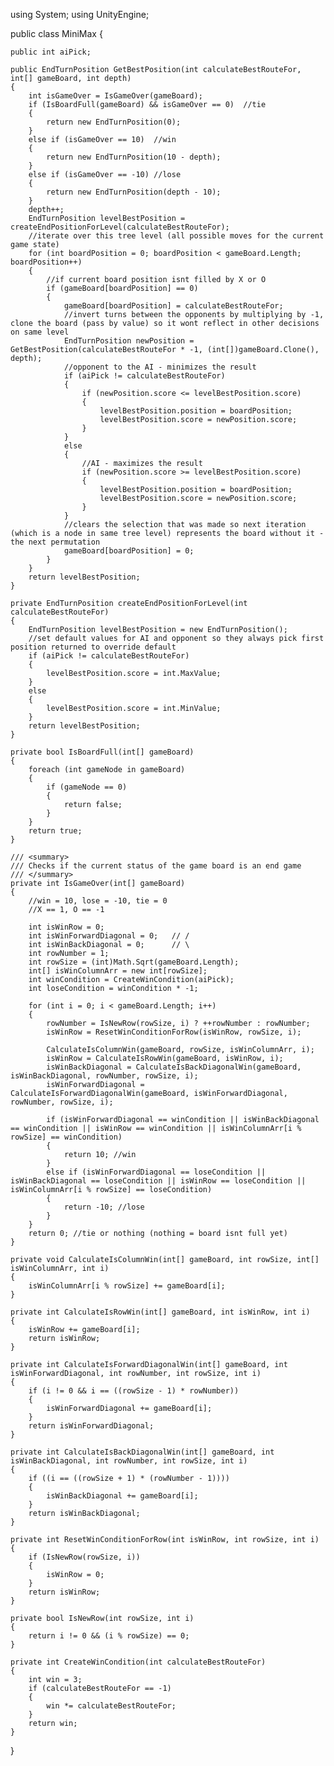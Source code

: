 using System; 
using UnityEngine;

public class MiniMax
{

    public int aiPick;
    
    public EndTurnPosition GetBestPosition(int calculateBestRouteFor, int[] gameBoard, int depth)
    {
        int isGameOver = IsGameOver(gameBoard);
        if (IsBoardFull(gameBoard) && isGameOver == 0)  //tie
        {
            return new EndTurnPosition(0);
        }
        else if (isGameOver == 10)  //win
        {
            return new EndTurnPosition(10 - depth);
        }
        else if (isGameOver == -10) //lose
        {
            return new EndTurnPosition(depth - 10);
        }
        depth++;
        EndTurnPosition levelBestPosition = createEndPositionForLevel(calculateBestRouteFor);
        //iterate over this tree level (all possible moves for the current game state)
        for (int boardPosition = 0; boardPosition < gameBoard.Length; boardPosition++)
        {
            //if current board position isnt filled by X or O
            if (gameBoard[boardPosition] == 0)
            {
                gameBoard[boardPosition] = calculateBestRouteFor;
                //invert turns between the opponents by multiplying by -1, clone the board (pass by value) so it wont reflect in other decisions on same level
                EndTurnPosition newPosition = GetBestPosition(calculateBestRouteFor * -1, (int[])gameBoard.Clone(), depth);
                //opponent to the AI - minimizes the result
                if (aiPick != calculateBestRouteFor)
                {
                    if (newPosition.score <= levelBestPosition.score)
                    {
                        levelBestPosition.position = boardPosition;
                        levelBestPosition.score = newPosition.score;
                    }
                }
                else
                {
                    //AI - maximizes the result
                    if (newPosition.score >= levelBestPosition.score)
                    {
                        levelBestPosition.position = boardPosition;
                        levelBestPosition.score = newPosition.score;
                    }
                }
                //clears the selection that was made so next iteration (which is a node in same tree level) represents the board without it - the next permutation
                gameBoard[boardPosition] = 0;
            }
        }
        return levelBestPosition;
    }

    private EndTurnPosition createEndPositionForLevel(int calculateBestRouteFor)
    {
        EndTurnPosition levelBestPosition = new EndTurnPosition();
        //set default values for AI and opponent so they always pick first position returned to override default
        if (aiPick != calculateBestRouteFor)
        {
            levelBestPosition.score = int.MaxValue;
        }
        else
        {
            levelBestPosition.score = int.MinValue;
        }
        return levelBestPosition;
    }

    private bool IsBoardFull(int[] gameBoard)
    {
        foreach (int gameNode in gameBoard)
        {
            if (gameNode == 0)
            {
                return false;
            }
        }
        return true;
    }

    /// <summary>
    /// Checks if the current status of the game board is an end game
    /// </summary>
    private int IsGameOver(int[] gameBoard)
    {
        //win = 10, lose = -10, tie = 0
        //X == 1, O == -1

        int isWinRow = 0;
        int isWinForwardDiagonal = 0;   // /
        int isWinBackDiagonal = 0;      // \
        int rowNumber = 1;
        int rowSize = (int)Math.Sqrt(gameBoard.Length);
        int[] isWinColumnArr = new int[rowSize];
        int winCondition = CreateWinCondition(aiPick);
        int loseCondition = winCondition * -1;

        for (int i = 0; i < gameBoard.Length; i++)
        {
            rowNumber = IsNewRow(rowSize, i) ? ++rowNumber : rowNumber;
            isWinRow = ResetWinConditionForRow(isWinRow, rowSize, i);

            CalculateIsColumnWin(gameBoard, rowSize, isWinColumnArr, i);
            isWinRow = CalculateIsRowWin(gameBoard, isWinRow, i);
            isWinBackDiagonal = CalculateIsBackDiagonalWin(gameBoard, isWinBackDiagonal, rowNumber, rowSize, i);
            isWinForwardDiagonal = CalculateIsForwardDiagonalWin(gameBoard, isWinForwardDiagonal, rowNumber, rowSize, i);

            if (isWinForwardDiagonal == winCondition || isWinBackDiagonal == winCondition || isWinRow == winCondition || isWinColumnArr[i % rowSize] == winCondition)
            {
                return 10; //win
            }
            else if (isWinForwardDiagonal == loseCondition || isWinBackDiagonal == loseCondition || isWinRow == loseCondition || isWinColumnArr[i % rowSize] == loseCondition)
            {
                return -10; //lose
            }
        }
        return 0; //tie or nothing (nothing = board isnt full yet)
    }

    private void CalculateIsColumnWin(int[] gameBoard, int rowSize, int[] isWinColumnArr, int i)
    {
        isWinColumnArr[i % rowSize] += gameBoard[i];
    }

    private int CalculateIsRowWin(int[] gameBoard, int isWinRow, int i)
    {
        isWinRow += gameBoard[i];
        return isWinRow;
    }

    private int CalculateIsForwardDiagonalWin(int[] gameBoard, int isWinForwardDiagonal, int rowNumber, int rowSize, int i)
    {
        if (i != 0 && i == ((rowSize - 1) * rowNumber))
        {
            isWinForwardDiagonal += gameBoard[i];
        }
        return isWinForwardDiagonal;
    }

    private int CalculateIsBackDiagonalWin(int[] gameBoard, int isWinBackDiagonal, int rowNumber, int rowSize, int i)
    {
        if ((i == ((rowSize + 1) * (rowNumber - 1))))
        {
            isWinBackDiagonal += gameBoard[i];
        }
        return isWinBackDiagonal;
    }

    private int ResetWinConditionForRow(int isWinRow, int rowSize, int i)
    {
        if (IsNewRow(rowSize, i))
        {
            isWinRow = 0;
        }
        return isWinRow;
    }

    private bool IsNewRow(int rowSize, int i)
    {
        return i != 0 && (i % rowSize) == 0;
    }

    private int CreateWinCondition(int calculateBestRouteFor)
    {
        int win = 3;
        if (calculateBestRouteFor == -1)
        {
            win *= calculateBestRouteFor;
        }
        return win;
    }

}
